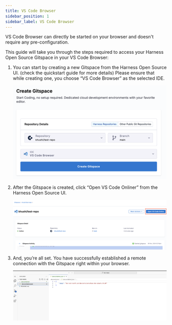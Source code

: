 ```yaml
---
title: VS Code Browser
sidebar_position: 1
sidebar_label: VS Code Browser
---
```


VS Code Browser can directly be started on your browser and doesn't require any pre-configuration.

This guide will take you through the steps required to access your Harness Open Source Gitspace in your VS Code Browser:
1. You can start by creating a new Gitspace from the Harness Open Source UI. (check the quickstart guide for more details) Please ensure that while creating one, you choose “VS Code Browser” as the selected IDE.

    ![](./static/vs-browser-1.png)

2. After the Gitspace is created, click “Open VS Code Onliner” from the Harness Open Source UI.

    ![](./static/vsbrowser-2.png)

3. And, you’re all set. You have successfully established a remote connection with the Gitspace right within your browser.

    ![](./static/vsbrowser-3.png)



